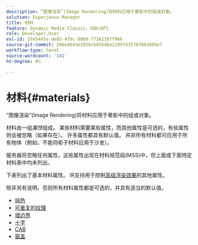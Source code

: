 ```yaml
---
description: “图像渲染”(Image Rendering)将材料应用于晕影中的组或对象。
solution: Experience Manager
title: 材料
feature: Dynamic Media Classic，SDK/API
role: Developer,User
exl-id: 3fe5445e-de85-4f0c-8008-7716226ff966
source-git-commit: 206e4643e3926cb85b4be2189743578f88180be7
workflow-type: tm+mt
source-wordcount: '141'
ht-degree: 0%

---
```


# 材料{#materials}

“图像渲染”(Image Rendering)将材料应用于晕影中的组或对象。

材料由一组&#x200B;*属性*&#x200B;组成。 某些材料需要某些属性，而其他属性是可选的，有些属性则会被忽略（如果存在）。 许多属性都具有默认值。 并非所有材料都可应用于所有物体（例如，不能将柜子材料应用于沙发）。

服务器将忽略任何属性，这些属性出现在材料规范段(MSS)中，但上面或下面特定材料表中均未列出。

下表列出了基本材料属性。 IR支持用于控制[高级渲染效果](../../../../../../ir-api/http-protocol/image-rendering-api-ref/c-ir-http-protocol-ref/c-ir-http-protocol-syntax-and-features/c-ir-advanced-render-effects/c-ir-advanced-render-effects.md#concept-bf8b6d8460244b9cacc7f4a3df4c5281)的其他属性。

除非另有说明，否则所有材料属性都是可选的，并具有适当的默认值。

* [纯色](r-ir-solid-colors.md)
* [可重复的纹理](r-ir-repeatable-textures.md)
* [墙边界](r-ir-wall-borders.md)
* [十字](r-ir-decals.md)
* [CAB](r-ir-cabinets.md)
* [窗盖](r-ir-window-coverings.md)

